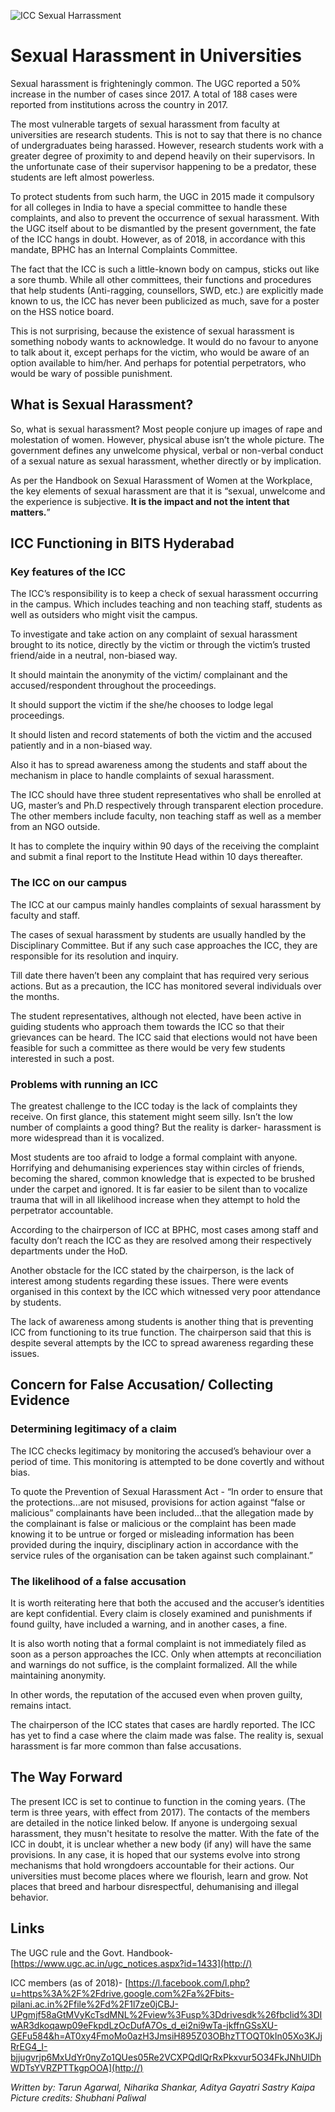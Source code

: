 ![ICC Sexual Harrassment](/uploads/news/sexualharrasmenticc.jpg)

<!-- TITLE: Sexual Harassment on Campus -->
<!-- SUBTITLE: The working of the ICC on Campus -->

# Sexual Harassment in Universities

Sexual harassment is frighteningly common. The UGC reported a 50% increase in the number of cases since 2017. A total of 188 cases were reported from institutions across the country in 2017. 

The most vulnerable targets of sexual harassment from faculty at universities are research students. This is not to say that there is no chance of undergraduates being harassed. However, research students work with a greater degree of proximity to and depend heavily on their supervisors. In the unfortunate case of their supervisor happening to be a predator, these students are left almost powerless. 

To protect students from such harm, the UGC in 2015 made it compulsory for all colleges in India to have a special committee to handle these complaints, and also to prevent the occurrence of sexual harassment. With the UGC itself about to be dismantled by the present government, the fate of the ICC hangs in doubt. However, as of 2018, in accordance with this mandate, BPHC has an Internal Complaints Committee.

The fact that the ICC is such a little-known body on campus, sticks out like a sore thumb. While all other committees, their functions and procedures that help students (Anti-ragging, counsellors, SWD, etc.) are explicitly made known to us, the ICC has never been publicized as much, save for a poster on the HSS notice board.  

This is not surprising, because the existence of sexual harassment is something nobody wants to acknowledge. It would do no favour to anyone to talk about it, except perhaps for the victim, who would be aware of an option available to him/her. And perhaps for potential perpetrators, who would be wary of possible punishment.  

## What is Sexual Harassment?
So, what is sexual harassment? Most people conjure up images of rape and molestation of women. However, physical abuse isn’t the whole picture. The government defines any unwelcome physical, verbal or non-verbal conduct of a sexual nature as sexual harassment, whether directly or by implication. 

As per the Handbook on Sexual Harassment of Women at the Workplace, the key elements of sexual harassment are that it is “sexual, unwelcome and the experience is subjective. **It is the impact and not the intent that matters.**”


## ICC Functioning in BITS Hyderabad
### Key features of the ICC
The ICC’s responsibility is to keep a check of sexual harassment occurring in the campus. Which includes teaching and non teaching staff, students as well as outsiders who might visit the campus.

To investigate and take action on any complaint of sexual harassment brought to its notice, directly by the victim or through the victim’s trusted friend/aide in a neutral, non-biased way.

It should maintain the anonymity of the victim/ complainant and the accused/respondent throughout the proceedings.

It should support the victim if the she/he chooses to lodge legal proceedings.

It should listen and record statements of both the victim and the accused patiently and in a non-biased way.

Also it has to spread awareness among the students and staff about the mechanism in place to handle complaints of sexual harassment.

The ICC should have three student representatives who shall be enrolled  at UG, master’s and Ph.D respectively through transparent election procedure. The other members include faculty, non teaching staff as well as a member from an NGO outside.   

It has to complete the inquiry within 90 days of the receiving the complaint and submit a final report to the Institute Head within 10 days thereafter.

### The ICC on our campus
The ICC at our campus mainly handles complaints of sexual harassment by faculty and staff.

The cases of sexual harassment by students are usually handled by the Disciplinary Committee. But if any such case approaches the ICC, they are responsible for its resolution and inquiry.

Till date there haven’t been any complaint that has required very serious actions. But as a precaution, the ICC has monitored several individuals over the months.

The student representatives, although not elected, have been active in guiding students who approach them towards the ICC so that their grievances can be heard. 
The ICC said that elections would not have been feasible for such a committee as there would be very few students interested in such a post.

### Problems with running an ICC
The greatest challenge to the ICC today is the lack of complaints they receive. On first glance, this statement might seem silly. Isn’t the low number of complaints a good thing? But the reality is darker- harassment is more widespread than it is vocalized.

Most students are too afraid to lodge a formal complaint with anyone. Horrifying and dehumanising experiences stay within circles of friends, becoming the shared, common knowledge that is expected to be brushed under the carpet and ignored. It is far easier to be silent than to vocalize trauma that will in all likelihood increase when they attempt to hold the perpetrator accountable.

According to the chairperson of ICC at BPHC, most cases among staff and faculty don’t reach the ICC as they are resolved among their respectively departments under the HoD.

Another obstacle for the ICC stated by the chairperson, is the lack of interest among students regarding these issues. There were events organised in this context by the ICC which witnessed very poor attendance by students.

The lack of awareness among students is another thing that is preventing ICC from functioning to its true function. The chairperson said that this is despite several attempts by the ICC to spread awareness regarding these issues.   

## Concern for False Accusation/ Collecting Evidence
### Determining legitimacy of a claim
The ICC checks legitimacy by monitoring the accused’s behaviour over a period of time. This monitoring is attempted to be done covertly and without bias. 

To quote the Prevention of Sexual Harassment Act  - 
“In order to ensure that the protections...are not misused, provisions for action against “false or malicious” complainants have been included...that the allegation made by the complainant is false or malicious or the complaint has been made knowing it to be untrue or forged or misleading information has been provided during the inquiry, disciplinary action in accordance with the service rules of the organisation can be taken against such complainant.”

### The likelihood of a false accusation
It is worth reiterating here that both the accused and the accuser’s identities are kept confidential. Every claim is closely examined and punishments if found guilty, have included a warning, and in another cases, a fine. 

It is also worth noting that a formal complaint is not immediately filed as soon as a person approaches the ICC. Only when attempts at reconciliation and warnings do not suffice, is the complaint formalized. All the while maintaining anonymity.

In other words, the reputation of the accused even when proven guilty, remains intact. 

The chairperson of the ICC states that cases are hardly reported. The ICC has yet to find a case where the claim made was false.
The reality is, sexual harassment is far more common than false accusations. 

## The Way Forward
The present ICC is set to continue to function in the coming years. (The term is three years, with effect from 2017). The contacts of the members are detailed in the notice linked below. If anyone is undergoing sexual harassment, they musn't hesitate to resolve the matter. 
With the fate of the ICC in doubt, it is unclear whether a new body (if any) will have the same provisions. In any case, it is hoped that our systems evolve into strong mechanisms that hold wrongdoers accountable for their actions. Our universities must become places where we flourish, learn and grow. Not places that breed and harbour disrespectful, dehumanising and illegal behavior. 

## Links
The UGC rule and the Govt. Handbook- 
[https://www.ugc.ac.in/ugc_notices.aspx?id=1433](http://)

ICC members (as of 2018)-
[https://l.facebook.com/l.php?u=https%3A%2F%2Fdrive.google.com%2Fa%2Fbits-pilani.ac.in%2Ffile%2Fd%2F1l7ze0jCBJ-UPgmjf58aGtMVyKcTsdMNL%2Fview%3Fusp%3Ddrivesdk%26fbclid%3DIwAR3dkoqawp09eFkpdLzOcDufA7Os_d_ei2ni9wTa-jkffnGSsXU-GEFu584&h=AT0xy4FmoMo0azH3JmsiH895Z03OBhzTTOQT0kIn05Xo3KJjRrEG4_I-bjjugvrjp6MxUdYr0nyZo1QUes05Re2VCXPQdIQrRxPkxvur5O34FkJNhUlDhWDTsYVRZPTTkgpOOA](http://)

*Written by: Tarun Agarwal, Niharika Shankar, Aditya Gayatri Sastry Kaipa*
*Picture credits: Shubhani Paliwal*